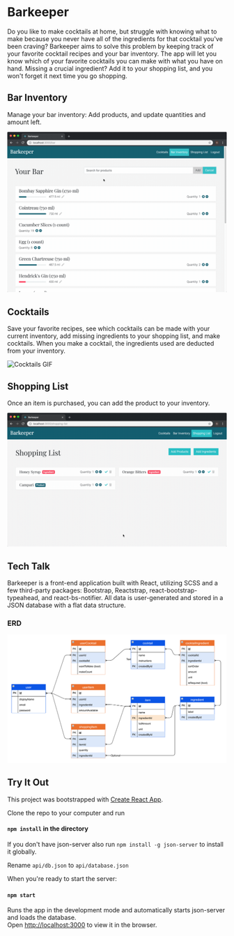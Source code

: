 # Barkeeper
Do you like to make cocktails at home, but struggle with knowing what to make because you never have all of the ingredients for that cocktail you've been craving? Barkeeper aims to solve this problem by keeping track of your favorite cocktail recipes and your bar inventory. The app will let you know which of your favorite cocktails you can make with what you have on hand. Missing a crucial ingredient? Add it to your shopping list, and you won't forget it next time you go shopping.

## Bar Inventory
Manage your bar inventory: Add products, and update quantities and amount left.

![Bar Inventory GIF](https://github.com/scivarolo/barkeeper/blob/master/bar-inventory.gif)

## Cocktails
Save your favorite recipes, see which cocktails can be made with your current inventory, add missing ingredients to your shopping list, and make cocktails. When you make a cocktail, the ingredients used are deducted from your inventory.

![Cocktails GIF](https://github.com/scivarolo/barkeeper/blob/master/cocktails.gif)

## Shopping List
Once an item is purchased, you can add the product to your inventory.

![Shopping list GIF](https://github.com/scivarolo/barkeeper/blob/master/shopping-list.gif)

## Tech Talk
Barkeeper is a front-end application built with React, utilizing SCSS and a few third-party packages: Bootstrap, Reactstrap, react-bootstrap-typeahead, and react-bs-notifier. All data is user-generated and stored in a JSON database with a flat data structure.

### ERD

![Barkeeper ERD](https://github.com/scivarolo/barkeeper/blob/master/barkeeper-erd.png)

## Try It Out
This project was bootstrapped with [Create React App](https://github.com/facebook/create-react-app).

Clone the repo to your computer and run
#### `npm install` in the directory
If you don't have json-server also run `npm install -g json-server` to install it globally.

Rename `api/db.json` to `api/database.json`

When you're ready to start the server:
#### `npm start`

Runs the app in the development mode and automatically starts json-server and loads the database.<br>
Open [http://localhost:3000](http://localhost:3000) to view it in the browser.

